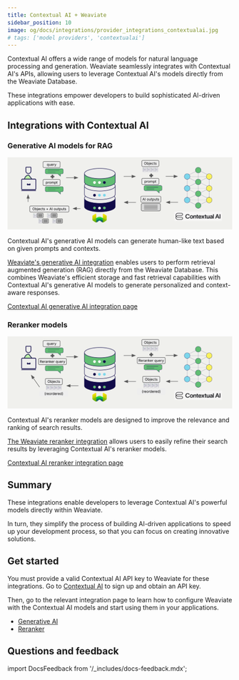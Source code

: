 ```yaml
---
title: Contextual AI + Weaviate
sidebar_position: 10
image: og/docs/integrations/provider_integrations_contextualai.jpg
# tags: ['model providers', 'contextualai']
---
```


<!-- Note: for images, use https://docs.google.com/presentation/d/15opIcJuaIjEEcs_1Zm8B6pccox2p7_MHSjCnRv4dPfU/edit?usp=sharing -->

Contextual AI offers a wide range of models for natural language processing and generation. Weaviate seamlessly integrates with Contextual AI's APIs, allowing users to leverage Contextual AI's models directly from the Weaviate Database.

These integrations empower developers to build sophisticated AI-driven applications with ease.

## Integrations with Contextual AI

### Generative AI models for RAG

![Single prompt RAG integration generates individual outputs per search result](../_includes/integration_contextualai_rag_single.png)

Contextual AI's generative AI models can generate human-like text based on given prompts and contexts.

[Weaviate's generative AI integration](./generative.md) enables users to perform retrieval augmented generation (RAG) directly from the Weaviate Database. This combines Weaviate's efficient storage and fast retrieval capabilities with Contextual AI's generative AI models to generate personalized and context-aware responses.

[Contextual AI generative AI integration page](./generative.md)

### Reranker models

![Reranker integration illustration](../_includes/integration_contextualai_reranker.png)

Contextual AI's reranker models are designed to improve the relevance and ranking of search results.

[The Weaviate reranker integration](./reranker.md) allows users to easily refine their search results by leveraging Contextual AI's reranker models.

[Contextual AI reranker integration page](./reranker.md)

## Summary

These integrations enable developers to leverage Contextual AI's powerful models directly within Weaviate.

In turn, they simplify the process of building AI-driven applications to speed up your development process, so that you can focus on creating innovative solutions.

## Get started

You must provide a valid Contextual AI API key to Weaviate for these integrations. Go to [Contextual AI](https://contextual.ai/) to sign up and obtain an API key.

Then, go to the relevant integration page to learn how to configure Weaviate with the Contextual AI models and start using them in your applications.

- [Generative AI](./generative.md)
- [Reranker](./reranker.md)

## Questions and feedback

import DocsFeedback from '/_includes/docs-feedback.mdx';

<DocsFeedback/>
